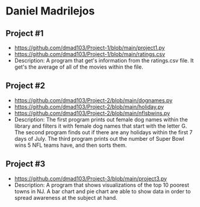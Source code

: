 # Daniel Madrilejos

<h2> Project #1 </h2>

* https://github.com/dmad103/Project-1/blob/main/project1.py
* https://github.com/dmad103/Project-1/blob/main/ratings.csv
* Description: A program that get's information from the ratings.csv file. It get's the average of all of the movies within the file. 


<h2> Project #2 </h2>

* https://github.com/dmad103/Project-2/blob/main/dognames.py
* https://github.com/dmad103/Project-2/blob/main/holiday.py
* https://github.com/dmad103/Project-2/blob/main/nflsbwins.py
* Description: The first program prints out female dog names within the library and filters it with female dog names that start with the letter G. The second program finds out if there are any holidays within the first 7 days of July. The third program prints out the number of Super Bowl wins 5 NFL teams have, and then sorts them. 

<h2> Project #3 </h2>

* https://github.com/dmad103/Project-3/blob/main/project3.py
* Description: A program that shows visualizations of the top 10 poorest towns in NJ. A bar chart and pie chart are able to show data in order to spread awareness at the subject at hand. 
